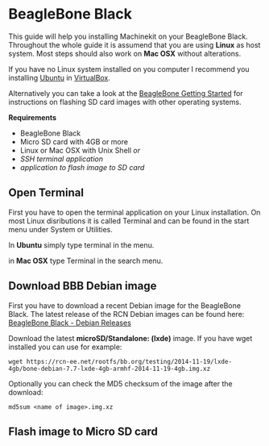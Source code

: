 # BeagleBone Black
This guide will help you installing Machinekit on your BeagleBone Black. Throughout the whole guide it is assumend that you are using **Linux** as host system. Most steps should also work on **Mac OSX** without alterations.

If you have no Linux system installed on you computer I recommend you installing [Ubuntu](http://www.ubuntu.com/download) in [VirtualBox](https://www.virtualbox.org/). 

Alternatively you can take a look at the [BeagleBone Getting Started](http://beagleboard.org/getting-started) for instructions on flashing SD card images with other operating systems.

**Requirements**

* BeagleBone Black
* Micro SD card with 4GB or more
* Linux or Mac OSX with Unix Shell *or*
* *SSH terminal application*
* *application to flash image to SD card*

## Open Terminal
First you have to open the terminal application on your Linux installation. On most Linux disributions it is called Terminal and can be found in the start menu under System or Utilities. 

In **Ubuntu** simply type terminal in the menu.

in **Mac OSX** type Terminal in the search menu.

## Download BBB Debian image
First you have to download a recent Debian image for the BeagleBone Black. The latest release of the RCN Debian images can be found here: [BeagleBone Black - Debian Releases](http://elinux.org/Beagleboard:BeagleBoneBlack_Debian#Debian_Releases)

Download the latest **microSD/Standalone: (lxde)** image. If you have wget installed you can use for example:

    wget https://rcn-ee.net/rootfs/bb.org/testing/2014-11-19/lxde-4gb/bone-debian-7.7-lxde-4gb-armhf-2014-11-19-4gb.img.xz
    
Optionally you can check the MD5 checksum of the image after the download:

    md5sum <name of image>.img.xz
    
## Flash image to Micro SD card
